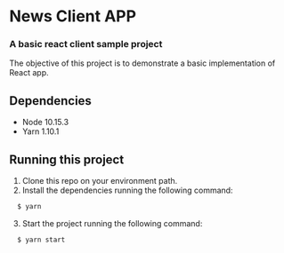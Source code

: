 # News Client APP
### A basic react client sample project

The objective of this project is to demonstrate a basic implementation of React app.

## Dependencies
- Node 10.15.3
- Yarn 1.10.1

## Running this project

1. Clone this repo on your environment path.
2. Install the dependencies running the following command:
```sh
  $ yarn
```
3. Start the project running the following command:
```sh
  $ yarn start
```